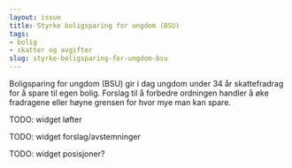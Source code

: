 ```yaml
---
layout: issue
title: Styrke boligsparing for ungdom (BSU)
tags:
- bolig
- skatter og avgifter
slug: styrke-boligsparing-for-ungdom-bsu
---
```


Boligsparing for ungdom (BSU) gir i dag ungdom under 34 år skattefradrag for å spare til egen bolig. Forslag til å forbedre ordningen handler å øke fradragene eller høyne grensen for hvor mye man kan spare.

TODO: widget løfter

TODO: widget forslag/avstemninger

TODO: widget posisjoner?

